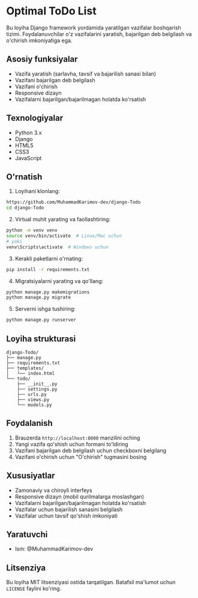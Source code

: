 # Optimal ToDo List

Bu loyiha Django framework yordamida yaratilgan vazifalar boshqarish tizimi. Foydalanuvchilar o'z vazifalarini yaratish, bajarilgan deb belgilash va o'chirish imkoniyatiga ega.

## Asosiy funksiyalar

- Vazifa yaratish (sarlavha, tavsif va bajarilish sanasi bilan)
- Vazifani bajarilgan deb belgilash
- Vazifani o'chirish
- Responsive dizayn
- Vazifalarni bajarilgan/bajarilmagan holatda ko'rsatish

## Texnologiyalar

- Python 3.x
- Django
- HTML5
- CSS3
- JavaScript

## O'rnatish

1. Loyihani klonlang:
```bash
https://github.com/MuhammadKarimov-dev/django-Todo
cd django-Todo
```

2. Virtual muhit yarating va faollashtiring:
```bash
python -m venv venv
source venv/bin/activate  # Linux/Mac uchun
# yoki
venv\Scripts\activate  # Windows uchun
```

3. Kerakli paketlarni o'rnating:
```bash
pip install -r requirements.txt
```

4. Migratsiyalarni yarating va qo'llang:
```bash
python manage.py makemigrations
python manage.py migrate
```

5. Serverni ishga tushiring:
```bash
python manage.py runserver
```

## Loyiha strukturasi

```
django-Todo/
├── manage.py
├── requirements.txt
├── templates/
│   └── index.html
└── todo/
    ├── __init__.py
    ├── settings.py
    ├── urls.py
    ├── views.py
    └── models.py
```

## Foydalanish

1. Brauzerda `http://localhost:8000` manzilini oching
2. Yangi vazifa qo'shish uchun formani to'ldiring
3. Vazifani bajarilgan deb belgilash uchun checkboxni belgilang
4. Vazifani o'chirish uchun "O'chirish" tugmasini bosing

## Xususiyatlar

- Zamonaviy va chiroyli interfeys
- Responsive dizayn (mobil qurilmalarga moslashgan)
- Vazifalarni bajarilgan/bajarilmagan holatda ko'rsatish
- Vazifalar uchun bajarilish sanasini belgilash
- Vazifalar uchun tavsif qo'shish imkoniyati

## Yaratuvchi

- Ism: @MuhammadKarimov-dev


## Litsenziya

Bu loyiha MIT litsenziyasi ostida tarqatilgan. Batafsil ma'lumot uchun `LICENSE` faylini ko'ring. 
